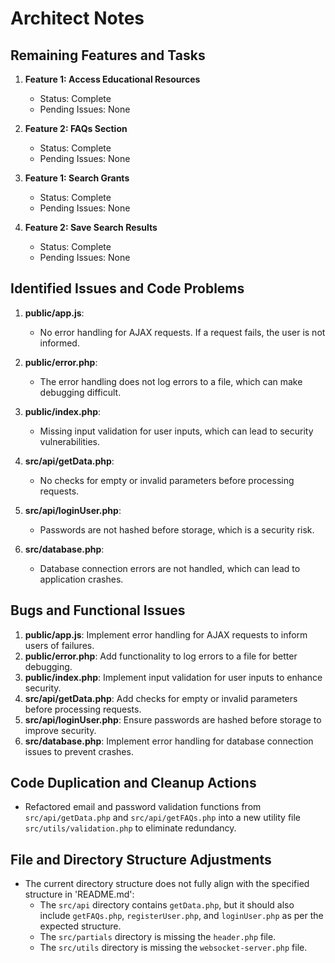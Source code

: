 # Architect Notes

## Remaining Features and Tasks

1. **Feature 1: Access Educational Resources**
   - Status: Complete
   - Pending Issues: None

2. **Feature 2: FAQs Section**
   - Status: Complete
   - Pending Issues: None

3. **Feature 1: Search Grants**
   - Status: Complete
   - Pending Issues: None

4. **Feature 2: Save Search Results**
   - Status: Complete
   - Pending Issues: None

## Identified Issues and Code Problems

1. **public/app.js**: 
   - No error handling for AJAX requests. If a request fails, the user is not informed.
   
2. **public/error.php**: 
   - The error handling does not log errors to a file, which can make debugging difficult.
   
3. **public/index.php**: 
   - Missing input validation for user inputs, which can lead to security vulnerabilities.
   
4. **src/api/getData.php**: 
   - No checks for empty or invalid parameters before processing requests.
   
5. **src/api/loginUser.php**: 
   - Passwords are not hashed before storage, which is a security risk.
   
6. **src/database.php**: 
   - Database connection errors are not handled, which can lead to application crashes.

## Bugs and Functional Issues

1. **public/app.js**: Implement error handling for AJAX requests to inform users of failures.
2. **public/error.php**: Add functionality to log errors to a file for better debugging.
3. **public/index.php**: Implement input validation for user inputs to enhance security.
4. **src/api/getData.php**: Add checks for empty or invalid parameters before processing requests.
5. **src/api/loginUser.php**: Ensure passwords are hashed before storage to improve security.
6. **src/database.php**: Implement error handling for database connection issues to prevent crashes.

## Code Duplication and Cleanup Actions

- Refactored email and password validation functions from `src/api/getData.php` and `src/api/getFAQs.php` into a new utility file `src/utils/validation.php` to eliminate redundancy.

## File and Directory Structure Adjustments

- The current directory structure does not fully align with the specified structure in 'README.md':
  - The `src/api` directory contains `getData.php`, but it should also include `getFAQs.php`, `registerUser.php`, and `loginUser.php` as per the expected structure.
  - The `src/partials` directory is missing the `header.php` file.
  - The `src/utils` directory is missing the `websocket-server.php` file.


